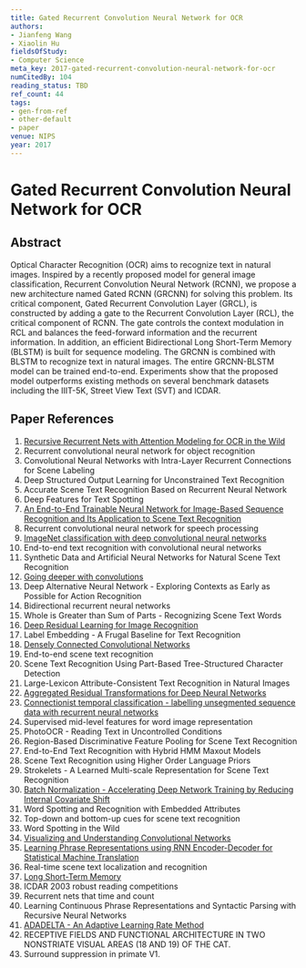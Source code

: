 ```yaml
---
title: Gated Recurrent Convolution Neural Network for OCR
authors:
- Jianfeng Wang
- Xiaolin Hu
fieldsOfStudy:
- Computer Science
meta_key: 2017-gated-recurrent-convolution-neural-network-for-ocr
numCitedBy: 104
reading_status: TBD
ref_count: 44
tags:
- gen-from-ref
- other-default
- paper
venue: NIPS
year: 2017
---
```


# Gated Recurrent Convolution Neural Network for OCR

## Abstract

Optical Character Recognition (OCR) aims to recognize text in natural images. Inspired by a recently proposed model for general image classification, Recurrent Convolution Neural Network (RCNN), we propose a new architecture named Gated RCNN (GRCNN) for solving this problem. Its critical component, Gated Recurrent Convolution Layer (GRCL), is constructed by adding a gate to the Recurrent Convolution Layer (RCL), the critical component of RCNN. The gate controls the context modulation in RCL and balances the feed-forward information and the recurrent information. In addition, an efficient Bidirectional Long Short-Term Memory (BLSTM) is built for sequence modeling. The GRCNN is combined with BLSTM to recognize text in natural images. The entire GRCNN-BLSTM model can be trained end-to-end. Experiments show that the proposed model outperforms existing methods on several benchmark datasets including the IIIT-5K, Street View Text (SVT) and ICDAR.

## Paper References

1. [Recursive Recurrent Nets with Attention Modeling for OCR in the Wild](2016-recursive-recurrent-nets-with-attention-modeling-for-ocr-in-the-wild)
2. Recurrent convolutional neural network for object recognition
3. Convolutional Neural Networks with Intra-Layer Recurrent Connections for Scene Labeling
4. Deep Structured Output Learning for Unconstrained Text Recognition
5. Accurate Scene Text Recognition Based on Recurrent Neural Network
6. Deep Features for Text Spotting
7. [An End-to-End Trainable Neural Network for Image-Based Sequence Recognition and Its Application to Scene Text Recognition](2017-an-end-to-end-trainable-neural-network-for-image-based-sequence-recognition-and-its-application-to-scene-text-recognition)
8. Recurrent convolutional neural network for speech processing
9. [ImageNet classification with deep convolutional neural networks](2012-alexnet.md)
10. End-to-end text recognition with convolutional neural networks
11. Synthetic Data and Artificial Neural Networks for Natural Scene Text Recognition
12. [Going deeper with convolutions](2015-going-deeper-with-convolutions)
13. Deep Alternative Neural Network - Exploring Contexts as Early as Possible for Action Recognition
14. Bidirectional recurrent neural networks
15. Whole is Greater than Sum of Parts - Recognizing Scene Text Words
16. [Deep Residual Learning for Image Recognition](2016-deep-residual-learning-for-image-recognition)
17. Label Embedding - A Frugal Baseline for Text Recognition
18. [Densely Connected Convolutional Networks](2017-densely-connected-convolutional-networks)
19. End-to-end scene text recognition
20. Scene Text Recognition Using Part-Based Tree-Structured Character Detection
21. Large-Lexicon Attribute-Consistent Text Recognition in Natural Images
22. [Aggregated Residual Transformations for Deep Neural Networks](2017-aggregated-residual-transformations-for-deep-neural-networks)
23. [Connectionist temporal classification - labelling unsegmented sequence data with recurrent neural networks](2006-connectionist-temporal-classification-labelling-unsegmented-sequence-data-with-recurrent-neural-networks)
24. Supervised mid-level features for word image representation
25. PhotoOCR - Reading Text in Uncontrolled Conditions
26. Region-Based Discriminative Feature Pooling for Scene Text Recognition
27. End-to-End Text Recognition with Hybrid HMM Maxout Models
28. Scene Text Recognition using Higher Order Language Priors
29. Strokelets - A Learned Multi-scale Representation for Scene Text Recognition
30. [Batch Normalization - Accelerating Deep Network Training by Reducing Internal Covariate Shift](2015-batch-normalization-accelerating-deep-network-training-by-reducing-internal-covariate-shift)
31. Word Spotting and Recognition with Embedded Attributes
32. Top-down and bottom-up cues for scene text recognition
33. Word Spotting in the Wild
34. [Visualizing and Understanding Convolutional Networks](2014-visualizing-and-understanding-convolutional-networks)
35. [Learning Phrase Representations using RNN Encoder-Decoder for Statistical Machine Translation](2014-learning-phrase-representations-using-rnn-encoder-decoder-for-statistical-machine-translation)
36. Real-time scene text localization and recognition
37. [Long Short-Term Memory](1997-long-short-term-memory)
38. ICDAR 2003 robust reading competitions
39. Recurrent nets that time and count
40. Learning Continuous Phrase Representations and Syntactic Parsing with Recursive Neural Networks
41. [ADADELTA - An Adaptive Learning Rate Method](2012-adadelta-an-adaptive-learning-rate-method)
42. RECEPTIVE FIELDS AND FUNCTIONAL ARCHITECTURE IN TWO NONSTRIATE VISUAL AREAS (18 AND 19) OF THE CAT.
43. Surround suppression in primate V1.
